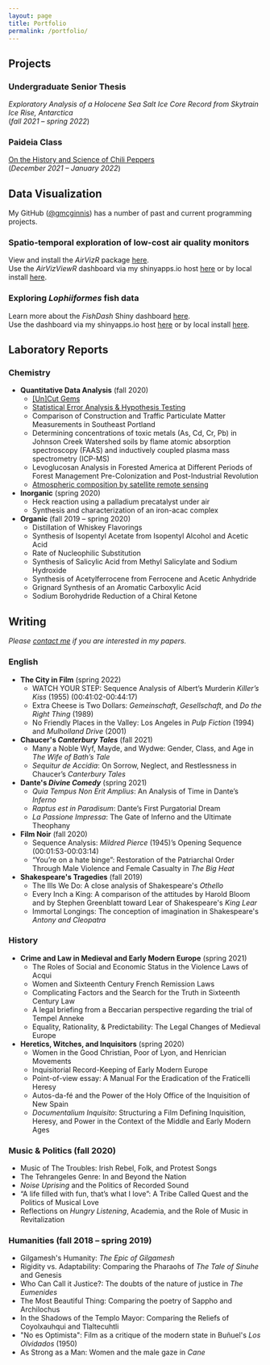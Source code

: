 ```yaml
---
layout: page
title: Portfolio
permalink: /portfolio/
---
```


## Projects

### Undergraduate Senior Thesis
_Exploratory Analysis of a Holocene Sea Salt Ice Core Record from Skytrain Ice Rise, Antarctica_  
(<i>fall 2021 – spring 2022</i>)

### Paideia Class  
<a href="/2022/01/20/paideia-peppers.html">On the History and Science of Chili Peppers</a>    
(<i>December 2021 – January 2022</i>)  

## Data Visualization

My GitHub ([@gmcginnis](https://github.com/gmcginnis)) has a number of past and current programming projects.

### Spatio-temporal exploration of low-cost air quality monitors
View and install the _AirVizR_ package [here](https://github.com/gmcginnis/AirVizR).  
Use the _AirVizViewR_ dashboard via my shinyapps.io host [here](https://gmcginnis.shinyapps.io/airvizviewr/) or by local install [here](https://github.com/gmcginnis/AirVizViewR).

<!--
### Visualizing Album Lyrics
Learn more about the Shiny dashboard here.  
-->

### Exploring _Lophiiformes_ fish data
Learn more about the _FishDash_ Shiny dashboard <a href = "/2021/04/09/fish-dash.html">here</a>.  
Use the dashboard via my shinyapps.io host [here](https://gmcginnis.shinyapps.io/FishDash/) or by local install [here](https://github.com/gmcginnis/FishDash).

## Laboratory Reports

### Chemistry
* <b>Quantitative Data Analysis</b> (fall 2020)
    + <a href = "/2020/09/11/gems.html">\[Un\]Cut Gems</a>
    + <a href = "/2020/09/18/stat-error.html">Statistical Error Analysis & Hypothesis Testing</a>
    + Comparison of Construction and Traffic Particulate Matter Measurements in Southeast Portland
    + Determining concentrations of toxic metals (As, Cd, Cr, Pb) in Johnson Creek Watershed soils by flame atomic absorption spectroscopy (FAAS) and inductively coupled plasma mass spectrometry (ICP-MS)
    + Levoglucosan Analysis in Forested America at Different Periods of Forest Management Pre-Colonization and Post-Industrial Revolution
    + <a href = "/2020/12/06/city-no2.html">Atmospheric composition by satellite remote sensing</a>
* <b>Inorganic</b> (spring 2020)
    + Heck reaction using a palladium precatalyst under air
    + Synthesis and characterization of an iron-acac complex
* <b>Organic</b> (fall 2019 – spring 2020)
    + Distillation of Whiskey Flavorings
    + Synthesis of Isopentyl Acetate from Isopentyl Alcohol and Acetic Acid
    + Rate of Nucleophilic Substitution
    + Synthesis of Salicylic Acid from Methyl Salicylate and Sodium Hydroxide
    + Synthesis of Acetylferrocene from Ferrocene and Acetic Anhydride
    + Grignard Synthesis of an Aromatic Carboxylic Acid
    + Sodium Borohydride Reduction of a Chiral Ketone  

<!--
* Chemical Reactivity (spring 2019)
    + Phycocyanin Protein Stability
* Molecular Structure and Properties (fall 2018)
    + Discovering Beer’s Law
    + Spectrophotometric Analysis of Iron
    + Hydrogenation of Cooking Oils
-->

## Writing

_Please [contact me](mailto:gillian.a.mcginnis@gmail.com) if you are interested in my papers._

### English
* <b>The City in Film</b> (spring 2022)
    + WATCH YOUR STEP: Sequence Analysis of Albert’s Murderin _Killer’s Kiss_ (1955) (00:41:02-00:44:17)
    + Extra Cheese is Two Dollars: _Gemeinschaft_, _Gesellschaft_, and _Do the Right Thing_ (1989)
    + No Friendly Places in the Valley: Los Angeles in _Pulp Fiction_ (1994) and _Mulholland Drive_ (2001)
* <b>Chaucer's _Canterbury Tales_</b> (fall 2021)
    + Many a Noble Wyf, Mayde, and Wydwe: Gender, Class, and Age in _The Wife of Bath’s Tale_
    + _Sequitur de Accidia_: On Sorrow, Neglect, and Restlessness in Chaucer’s _Canterbury Tales_
* <b>Dante's _Divine Comedy_</b> (spring 2021)
    + _Quia Tempus Non Erit Amplius_: An Analysis of Time in Dante’s _Inferno_
    + _Raptus est in Paradisum_: Dante’s First Purgatorial Dream
    + _La Passione Impressa_: The Gate of Inferno and the Ultimate Theophany
* <b>Film Noir</b> (fall 2020)
    + Sequence Analysis: _Mildred Pierce_ (1945)’s Opening Sequence (00:01:53-00:03:14)
    + “You’re on a hate binge”: Restoration of the Patriarchal Order Through Male Violence and Female Casualty in _The Big Heat_
* <b>Shakespeare's Tragedies</b> (fall 2019)
    + The Ills We Do: A close analysis of Shakespeare's _Othello_
    + Every Inch a King: A comparison of the attitudes by Harold Bloom and by Stephen Greenblatt toward Lear of Shakespeare's _King Lear_
    + Immortal Longings: The conception of imagination in Shakespeare's _Antony and Cleopatra_

<!--
### Archeology (spring 2022)
+ Case Study Evaluation: Meskell 1998
+ Case Study Evaluation: Ikram and Dodson 1998
+ Case Study Evaluation: Iezzi 2009
+ Case Study Evaluation: Redfern et al. 2017
-->

### History
* <b>Crime and Law in Medieval and Early Modern Europe</b> (spring 2021)
    + The Roles of Social and Economic Status in the Violence Laws of Acqui
    + Women and Sixteenth Century French Remission Laws
    + Complicating Factors and the Search for the Truth in Sixteenth Century Law
    + A legal briefing from a Beccarian perspective regarding the trial of Tempel Anneke
    + Equality, Rationality, & Predictability: The Legal Changes of Medieval Europe
* <b>Heretics, Witches, and Inquisitors</b> (spring 2020)
    + Women in the Good Christian, Poor of Lyon, and Henrician Movements
    + Inquisitorial Record-Keeping of Early Modern Europe
    + Point-of-view essay: A Manual For the Eradication of the Fraticelli Heresy
    + Autos-da-f&eacute; and the Power of the Holy Office of the Inquisition of New Spain
    + <i>Documentalium Inquisito</i>: Structuring a Film Defining Inquisition, Heresy, and Power in the Context of the Middle and Early Modern Ages

### Music & Politics (fall 2020)
+ Music of The Troubles: Irish Rebel, Folk, and Protest Songs
+ The Tehrangeles Genre: In and Beyond the Nation
+ <i>Noise Uprising</i> and the Politics of Recorded Sound
+ “A life filled with fun, that’s what I love”: A Tribe Called Quest and the Politics of Musical Love
+ Reflections on <i>Hungry Listening</i>, Academia, and the Role of Music in Revitalization

### Humanities (fall 2018 – spring 2019)
* Gilgamesh's Humanity: _The Epic of Gilgamesh_
* Rigidity vs. Adaptability: Comparing the Pharaohs of _The Tale of Sinuhe_ and Genesis
* Who Can Call it Justice?: The doubts of the nature of justice in _The Eumenides_
* The Most Beautiful Thing: Comparing the poetry of Sappho and Archilochus
* In the Shadows of the Templo Mayor: Comparing the Reliefs of Coyolxauhqui and Tlaltecuhtli
* "No es Optimista": Film as a critique of the modern state in Bu&ntilde;uel's _Los Olvidados_ (1950)
* As Strong as a Man: Women and the male gaze in _Cane_